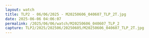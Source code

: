 ```yaml
---
layout: watch
title: TLP2 - 06/06/2025 - M20250606_040607_TLP_2T.jpg
date: 2025-06-06 04:06:07
permalink: /2025/06/06/watch/M20250606_040607_TLP_2
capture: TLP2/2025/202506/20250605/M20250606_040607_TLP_2T.jpg
---
```

